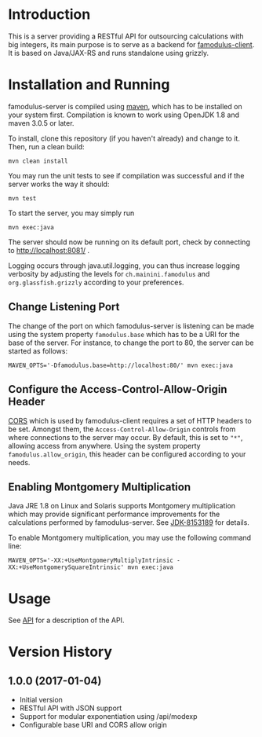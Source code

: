 # Introduction

This is a server providing a RESTful API for outsourcing calculations with big integers,
its main purpose is to serve as a backend for [famodulus-client](https://github.com/mainini/famodulus-client).
It is based on Java/JAX-RS and runs standalone using grizzly.

# Installation and Running

famodulus-server is compiled using [maven](https://maven.apache.org), which has to be installed on your system first.
Compilation is known to work using OpenJDK 1.8 and maven 3.0.5 or later.

To install, clone this repository (if you haven't already) and change to it. Then, run a clean build:

    mvn clean install

You may run the unit tests to see if compilation was successful and if the server works the way it should:

    mvn test

To start the server, you may simply run

    mvn exec:java

The server should now be running on its default port, check by connecting to [http://localhost:8081/](http://localhost:8081/) .

Logging occurs through java.util.logging, you can thus increase logging verbosity by adjusting the levels for `ch.mainini.famodulus`
and `org.glassfish.grizzly` according to your preferences.

## Change Listening Port

The change of the port on which famodulus-server is listening can be made using the system property `famodulus.base` which
has to be a URI for the base of the server. For instance, to change the port to 80, the server can be started as follows:

    MAVEN_OPTS='-Dfamodulus.base=http://localhost:80/' mvn exec:java

## Configure the Access-Control-Allow-Origin Header

[CORS](https://en.wikipedia.org/wiki/Cross-origin_resource_sharing) which is used by famodulus-client requires a set of HTTP headers to be set. Amongst them, the `Access-Control-Allow-Origin` controls from where connections to the server may occur.
By default, this is set to `"*"`, allowing access from anywhere. Using the system property `famodulus.allow_origin`, this header can be configured according to your needs.

## Enabling Montgomery Multiplication

Java JRE 1.8 on Linux and Solaris supports Montgomery multiplication which may provide significant performance improvements for the calculations performed by famodulus-server. See [JDK-8153189](https://bugs.openjdk.java.net/browse/JDK-8153189) for details.

To enable Montgomery multiplication, you may use the following command line:

    MAVEN_OPTS='-XX:+UseMontgomeryMultiplyIntrinsic -XX:+UseMontgomerySquareIntrinsic' mvn exec:java

# Usage

See [API](api.md) for a description of the API.

# Version History

## 1.0.0 (2017-01-04)

* Initial version
* RESTful API with JSON support
* Support for modular exponentiation using /api/modexp
* Configurable base URI and CORS allow origin

